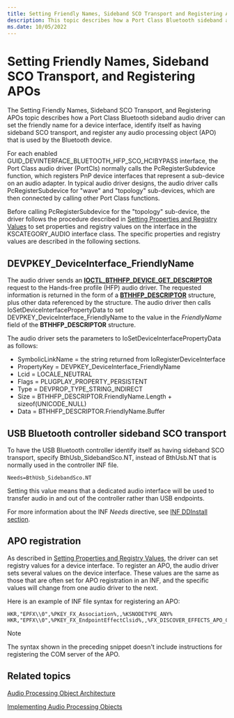 ```yaml
---
title: Setting Friendly Names, Sideband SCO Transport and Registering APOs
description: This topic describes how a Port Class Bluetooth sideband audio driver can set the friendly name for a device interface, and register any APO that is used by the Bluetooth device.
ms.date: 10/05/2022
---
```


# Setting Friendly Names, Sideband SCO Transport, and Registering APOs

The Setting Friendly Names, Sideband SCO Transport, and Registering APOs topic describes how a Port Class Bluetooth sideband audio driver can set the friendly name for a device interface, identify itself as having sideband SCO transport, and register any audio processing object (APO) that is used by the Bluetooth device.

For each enabled GUID_DEVINTERFACE_BLUETOOTH_HFP_SCO_HCIBYPASS interface, the Port Class audio driver (PortCls) normally calls the PcRegisterSubdevice function, which registers PnP device interfaces that represent a sub-device on an audio adapter. In typical audio driver designs, the audio driver calls PcRegisterSubdevice for "wave" and "topology" sub-devices, which are then connected by calling other Port Class functions.

Before calling PcRegisterSubdevice for the "topology" sub-device, the driver follows the procedure described in [Setting Properties and Registry Values](setting-properties-and-registry-values.md) to set properties and registry values on the interface in the KSCATEGORY_AUDIO interface class. The specific properties and registry values are described in the following sections.

## DEVPKEY_DeviceInterface_FriendlyName

The audio driver sends an [**IOCTL_BTHHFP_DEVICE_GET_DESCRIPTOR**](/windows-hardware/drivers/ddi/bthhfpddi/ni-bthhfpddi-ioctl_bthhfp_device_get_descriptor) request to the Hands-free profile (HFP) audio driver. The requested information is returned in the form of a [**BTHHFP_DESCRIPTOR**](/windows-hardware/drivers/ddi/bthhfpddi/ns-bthhfpddi-_bthhfp_descriptor) structure, plus other data referenced by the structure. The audio driver then calls IoSetDeviceInterfacePropertyData to set DEVPKEY_DeviceInterface_FriendlyName to the value in the *FriendlyName* field of the **BTHHFP_DESCRIPTOR** structure.

The audio driver sets the parameters to IoSetDeviceInterfacePropertyData as follows:

- SymbolicLinkName = the string returned from IoRegisterDeviceInterface
- PropertyKey = DEVPKEY_DeviceInterface_FriendlyName
- Lcid = LOCALE_NEUTRAL
- Flags = PLUGPLAY_PROPERTY_PERSISTENT
- Type = DEVPROP_TYPE_STRING_INDIRECT
- Size = BTHHFP_DESCRIPTOR.FriendlyName.Length + sizeof(UNICODE_NULL)
- Data = BTHHFP_DESCRIPTOR.FriendlyName.Buffer

## USB Bluetooth controller sideband SCO transport

To have the USB Bluetooth controller identify itself as having sideband SCO transport, specify BthUsb_SidebandSco.NT, instead of BthUsb.NT that is normally used in the controller INF file.

```inf
Needs=BthUsb_SidebandSco.NT 
```

Setting this value means that a dedicated audio interface will be used to transfer audio in and out of the controller rather than USB endpoints.

For more information about the INF *Needs* directive, see [INF DDInstall section](/windows-hardware/drivers/install/inf-ddinstall-section).

## APO registration

As described in [Setting Properties and Registry Values](setting-properties-and-registry-values.md), the driver can set registry values for a device interface. To register an APO, the audio driver sets several values on the device interface. These values are the same as those that are often set for APO registration in an INF, and the specific values will change from one audio driver to the next.

Here is an example of INF file syntax for registering an APO:

``` syntax
HKR,"EPFX\\0",%PKEY_FX_Association%,,%KSNODETYPE_ANY%
HKR,"EPFX\\0",%PKEY_FX_EndpointEffectClsid%,,%FX_DISCOVER_EFFECTS_APO_CLSID%
```

> [!NOTE]
> The syntax shown in the preceding snippet doesn't include instructions for registering the COM server of the APO.

## Related topics

[Audio Processing Object Architecture](audio-processing-object-architecture.md)

[Implementing Audio Processing Objects](implementing-audio-processing-objects.md)